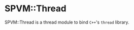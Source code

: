 # SPVM::Thread

SPVM::Thread is a thread module to bind <code>C++</code>'s <code>thread</code> library.
